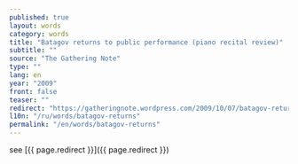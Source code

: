 ```yaml
---
published: true
layout: words
category: words
title: "Batagov returns to public performance (piano recital review)"
subtitle: ""
source: "The Gathering Note"
type: ""
lang: en
year: "2009"
front: false
teaser: ""
redirect: "https://gatheringnote.wordpress.com/2009/10/07/batagov-returns-to-public-performance-with-his-seattle-debut-at-the-good-shepherd-center/"
l10n: "/ru/words/batagov-returns"
permalink: "/en/words/batagov-returns"
---
```


see [{{ page.redirect }}]({{ page.redirect }})